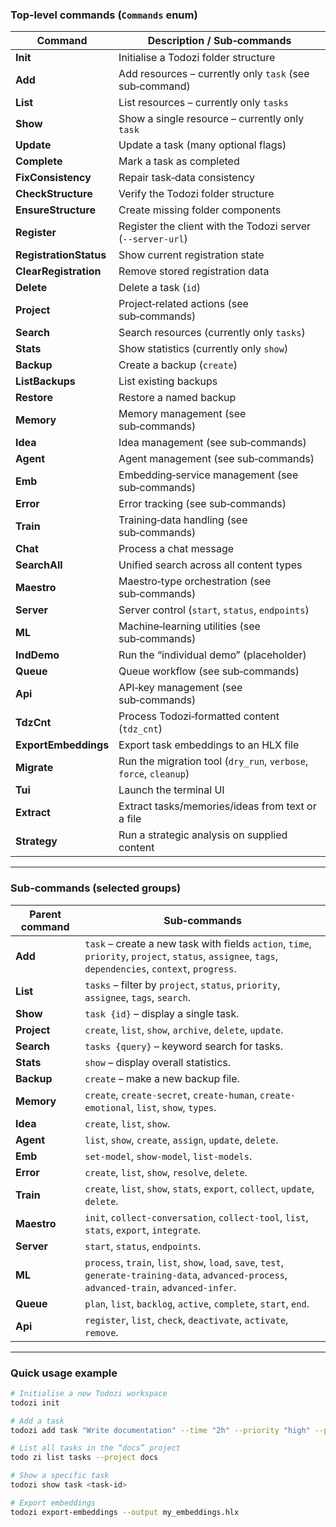 ### Top‑level commands (`Commands` enum)

| Command | Description / Sub‑commands |
|---------|----------------------------|
| **Init** | Initialise a Todozi folder structure |
| **Add** | Add resources – currently only `task` (see sub‑command) |
| **List** | List resources – currently only `tasks` |
| **Show** | Show a single resource – currently only `task` |
| **Update** | Update a task (many optional flags) |
| **Complete** | Mark a task as completed |
| **FixConsistency** | Repair task‑data consistency |
| **CheckStructure** | Verify the Todozi folder structure |
| **EnsureStructure** | Create missing folder components |
| **Register** | Register the client with the Todozi server (`--server-url`) |
| **RegistrationStatus** | Show current registration state |
| **ClearRegistration** | Remove stored registration data |
| **Delete** | Delete a task (`id`) |
| **Project** | Project‑related actions (see sub‑commands) |
| **Search** | Search resources (currently only `tasks`) |
| **Stats** | Show statistics (currently only `show`) |
| **Backup** | Create a backup (`create`) |
| **ListBackups** | List existing backups |
| **Restore** | Restore a named backup |
| **Memory** | Memory management (see sub‑commands) |
| **Idea** | Idea management (see sub‑commands) |
| **Agent** | Agent management (see sub‑commands) |
| **Emb** | Embedding‑service management (see sub‑commands) |
| **Error** | Error tracking (see sub‑commands) |
| **Train** | Training‑data handling (see sub‑commands) |
| **Chat** | Process a chat message |
| **SearchAll** | Unified search across all content types |
| **Maestro** | Maestro‑type orchestration (see sub‑commands) |
| **Server** | Server control (`start`, `status`, `endpoints`) |
| **ML** | Machine‑learning utilities (see sub‑commands) |
| **IndDemo** | Run the “individual demo” (placeholder) |
| **Queue** | Queue workflow (see sub‑commands) |
| **Api** | API‑key management (see sub‑commands) |
| **TdzCnt** | Process Todozi‑formatted content (`tdz_cnt`) |
| **ExportEmbeddings** | Export task embeddings to an HLX file |
| **Migrate** | Run the migration tool (`dry_run`, `verbose`, `force`, `cleanup`) |
| **Tui** | Launch the terminal UI |
| **Extract** | Extract tasks/memories/ideas from text or a file |
| **Strategy** | Run a strategic analysis on supplied content |

---

### Sub‑commands (selected groups)

| Parent command | Sub‑commands |
|----------------|--------------|
| **Add** | `task` – create a new task with fields `action`, `time`, `priority`, `project`, `status`, `assignee`, `tags`, `dependencies`, `context`, `progress`. |
| **List** | `tasks` – filter by `project`, `status`, `priority`, `assignee`, `tags`, `search`. |
| **Show** | `task {id}` – display a single task. |
| **Project** | `create`, `list`, `show`, `archive`, `delete`, `update`. |
| **Search** | `tasks {query}` – keyword search for tasks. |
| **Stats** | `show` – display overall statistics. |
| **Backup** | `create` – make a new backup file. |
| **Memory** | `create`, `create-secret`, `create-human`, `create-emotional`, `list`, `show`, `types`. |
| **Idea** | `create`, `list`, `show`. |
| **Agent** | `list`, `show`, `create`, `assign`, `update`, `delete`. |
| **Emb** | `set-model`, `show-model`, `list-models`. |
| **Error** | `create`, `list`, `show`, `resolve`, `delete`. |
| **Train** | `create`, `list`, `show`, `stats`, `export`, `collect`, `update`, `delete`. |
| **Maestro** | `init`, `collect-conversation`, `collect-tool`, `list`, `stats`, `export`, `integrate`. |
| **Server** | `start`, `status`, `endpoints`. |
| **ML** | `process`, `train`, `list`, `show`, `load`, `save`, `test`, `generate-training-data`, `advanced-process`, `advanced-train`, `advanced-infer`. |
| **Queue** | `plan`, `list`, `backlog`, `active`, `complete`, `start`, `end`. |
| **Api** | `register`, `list`, `check`, `deactivate`, `activate`, `remove`. |

---

### Quick usage example

```sh
# Initialise a new Todozi workspace
todozi init

# Add a task
todozi add task "Write documentation" --time "2h" --priority "high" --project "docs" --status "todo"

# List all tasks in the “docs” project
todo zi list tasks --project docs

# Show a specific task
todozi show task <task-id>

# Export embeddings
todozi export-embeddings --output my_embeddings.hlx